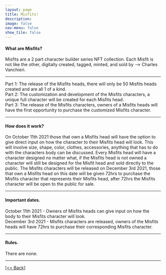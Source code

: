 ```yaml
---
layout: page
title: Misfits!
description:
image: false
nav-menu: false
show_tile: false
---
```


#### What are Misfits?
Misfits are a 2 part character builder series NFT collection.  Each Misfit is not like the other, digitally created, tagged, minted, and sold by --> Charles Vanchieri.

---
Part 1: The release of the Misfits heads, there will only be 50 Misfits heads created and are all 1 of a kind.  
Part 2: The customization and development of the Misfits characters, a unique full character will be created for each Misfits head.  
Part 3: The release of the Misfits characters, owners of a Misfits heads will have the first opportunity to purchase the customized Misfits character.  

---
#### How does it work?
On October 11th 2021 those that own a Misfits head will have the option to give direct input on how the character to their Misfits head will look.  This will involve size, shape, color, clothes, accessories, anything that has to do with the characters body can be discussed.  Every Misfits head will have a character designed no matter what, if the Misfits head is not owned a character will still be designed for the Misfit head and sold directly to the public.  The Misfits characters will be released on December 3rd 2021, those that own a Misfits head on this date will be given 72hrs to purchase the Misfits character that represents their Misfits head, after 72hrs the Misfits character will be open to the public for sale. 

---
#### Important dates.
October 11th 2021 - Owners of Misfits heads can give input on how the body to their Misfits character will look.  
December 3rd 2021 - Misfits characters are released, owners of the Misfits heads will have 72hrs to purchase their corresponding Misfits character.  

---
#### Rules. 
There are none.



---
[[<< Back]](https://cvanchieri.github.io/DSPortfolio)
